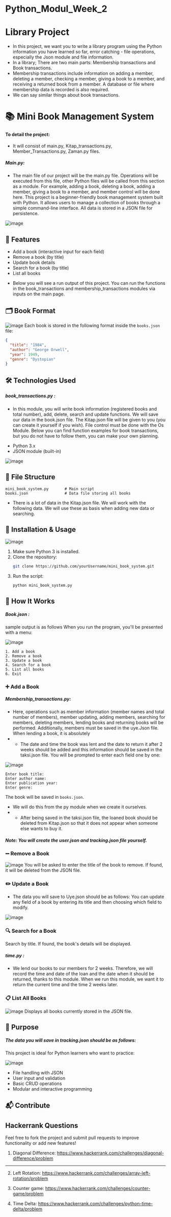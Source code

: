 # Python_Modul_Week_2

# Library Project
- In this project, we want you to write a library program using the Python information you have learned so far, error catching - file operations, especially the Json module and file information.
- In a library; There are two main parts: Membership transactions and Book transactions.
- Membership transactions include information on adding a member, deleting a member, checking a member, giving a book to a member, and receiving a returned book from a member. A database or file where membership data is recorded is also required.
- We can say similar things about book transactions.
# 📚 Mini Book Management System

#### To detail the project:
 * It will consist of main.py, Kitap_transactions.py, Member_Transactions.py, Zaman.py files.
##### Main.py:
* The main file of our project will be the main.py file. Operations will be executed from this file, other Python files will be called from this section as a module. For example, adding a book, deleting a book, adding a member, giving a book to a member, and member control will be done here.
This project is a beginner-friendly book management system built with Python. It allows users to manage a collection of books through a simple command-line interface. All data is stored in a JSON file for persistence.

![image](https://github.com/user-attachments/assets/a27bdecd-d799-4868-8241-cd559c560747)
## 🚀 Features


- Add a book (interactive input for each field)
- Remove a book (by title)
- Update book details
- Search for a book (by title)
- List all books

* Below you will see a run output of this project. You can run the functions in the book_transactions and membership_transactions modules via inputs on the main page.
## 🗂️ Book Format

![image](https://github.com/user-attachments/assets/2d30ee9c-61f1-4f25-bc79-0047ddb20dd3)
Each book is stored in the following format inside the `books.json` file:

```json
{
  "title": "1984",
  "author": "George Orwell",
  "year": 1949,
  "genre": "Dystopian"
}
```

## 🛠️ Technologies Used

##### book_transactions.py :
* In this module, you will write book information (registered books and total number), add, delete, search and update functions. We will save our data in the book.json file. The Kitap.json file will be given to you (you can create it yourself if you wish). File control must be done with the Os Module. Below you can find function examples for book transactions, but you do not have to follow them, you can make your own planning.
- Python 3.x
- JSON module (built-in)

 ![image](https://github.com/user-attachments/assets/b348be3e-e595-4e4c-9e2d-7913b81404ae)
## 📁 File Structure

```
mini_book_system.py       # Main script
books.json                # Data file storing all books
```

* There is a lot of data in the Kitap.json file. We will work with the following data. We will use these as basis when adding new data or searching.
## 📌 Installation & Usage

 ![image](https://github.com/user-attachments/assets/8d10fede-3e71-49da-88ad-8bfef0941422)
1. Make sure Python 3 is installed.
2. Clone the repository:
   ```bash
   git clone https://github.com/yourUsername/mini_book_system.git
   ```
3. Run the script:
   ```bash
   python mini_book_system.py
   ```

## 📄 How It Works

##### Book.json :
sample output is as follows
When you run the program, you'll be presented with a menu:

![image](https://github.com/user-attachments/assets/3780f27f-bb09-4217-add2-33195611a27b)
```
1. Add a book
2. Remove a book
3. Update a book
4. Search for a book
5. List all books
6. Exit
```

### ➕ Add a Book

##### Membership_transactions.py:
* Here, operations such as member information (member names and total number of members), member updating, adding members, searching for members, deleting members, lending books and returning books will be performed. Additionally, members must be saved in the uye.Json file. When lending a book, it is absolutely
* - The date and time the book was lent and the date to return it after 2 weeks should be added and this information should be saved in the taksi.json file.
You will be prompted to enter each field one by one:

![image](https://github.com/user-attachments/assets/58ee969c-ea74-49bc-a03c-ee63e2ad4413)
```
Enter book title:
Enter author name:
Enter publication year:
Enter genre:
```

The book will be saved in `books.json`.

* We will do this from the py module when we create it ourselves.
* - After being saved in the taksi.json file, the loaned book should be deleted from Kitap.json so that it does not appear when someone else wants to buy it.
##### Note: You will create the user.json and tracking.json file yourself.
### ➖ Remove a Book

![image](https://github.com/user-attachments/assets/5990440f-ad1f-4610-9876-72567d88c6de)
You will be asked to enter the title of the book to remove. If found, it will be deleted from the JSON file.

### ✏️ Update a Book

* The data you will save to Uye.json should be as follows:
You can update any field of a book by entering its title and then choosing which field to modify.

 ![image](https://github.com/user-attachments/assets/476e0143-9948-4cb1-a835-c2516c02b838)
### 🔍 Search for a Book

Search by title. If found, the book's details will be displayed.

##### time.py :
* We lend our books to our members for 2 weeks. Therefore, we will record the time and date of the loan and the date when it should be returned, thanks to this module.
When we run this module, we want it to return the current time and the time 2 weeks later.
### 📋 List All Books

![image](https://github.com/user-attachments/assets/4edebd25-8af2-4410-83db-a04ed2a84069)
Displays all books currently stored in the JSON file.

## 🎯 Purpose

##### The data you will save in tracking.json should be as follows:
This project is ideal for Python learners who want to practice:

![image](https://github.com/user-attachments/assets/da7fc6ed-900e-4ac2-87fb-e374bdae41ef)
- File handling with JSON
- User input and validation
- Basic CRUD operations
- Modular and interactive programming

## 📬 Contribute

## Hackerrank Questions
Feel free to fork the project and submit pull requests to improve functionality or add new features!

1. Diagonal Difference: https://www.hackerrank.com/challenges/diagonal-difference/problem
---

2. Left Rotation: https://www.hackerrank.com/challenges/array-left-rotation/problem

3. Counter game: https://www.hackerrank.com/challenges/counter-game/problem

4. Time Delta: https://www.hackerrank.com/challenges/python-time-delta/problem
